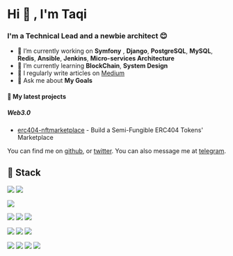 # Hi 👋 , I'm Taqi

### I'm a Technical Lead and a newbie architect 😊

- 🔭 I’m currently working on **Symfony** , **Django**, **PostgreSQL**, **MySQL**, **Redis**, **Ansible**, **Jenkins**, **Micro-services Architecture**
- 🌱 I’m currently learning **BlockChain**, **System Design**
- 📝 I regularly write articles on [Medium](https://medium.com/@ArchTaqi)
- 💬 Ask me about **My Goals**


#### 🌱 My latest projects

##### Web3.0

- [erc404-nftmarketplace](https://github.com/ArchTaqi/erc404-nftmarketplace) - Build a Semi-Fungible ERC404 Tokens' Marketplace


You can find me on [github](https://github.com/archtaqi), or [twitter](https://twitter.com/archtaqi). You can also message me at [telegram](https://t.me/archtaqi).

## 🔧 Stack
![](https://img.shields.io/badge/OS-macOS-informational?style=flat&logo=macos&logoColor=white&color=313340)
![](https://img.shields.io/badge/OS-Linux-informational?style=flat&logo=archlinux&logoColor=white&color=313340)

![](https://img.shields.io/badge/Editor-Vim-informational?style=flat&logo=vim&logoColor=white&color=313340)

![](https://img.shields.io/badge/Cloud-AWS-informational?style=flat&logo=aws&logoColor=white&color=313340)
![](https://img.shields.io/badge/Tools-Docker-informational?style=flat&logo=docker&logoColor=white&color=313340)
![](https://img.shields.io/badge/Tools-Ansible-informational?style=flat&logo=ansible&logoColor=white&color=313340)

![](https://img.shields.io/badge/Database-PostgreSQL-informational?style=flat&logo=postgresql&logoColor=white&color=313340)
![](https://img.shields.io/badge/Database-Redis-informational?style=flat&logo=redis&logoColor=white&color=313340)
![](https://img.shields.io/badge/Database-MongoDB-informational?style=flat&logo=mongodb&logoColor=white&color=313340)

![](https://img.shields.io/badge/Code-Python-informational?style=flat&logo=python&logoColor=white&color=313340)
![](https://img.shields.io/badge/Code-php-informational?style=flat&logo=php&logoColor=white&color=313340)
![](https://img.shields.io/badge/Code-Solidity-informational?style=flat&logo=solidity&logoColor=white&color=313340)
![](https://img.shields.io/badge/Code-TypeScript-informational?style=flat&logo=typescript&logoColor=white&color=313340)

